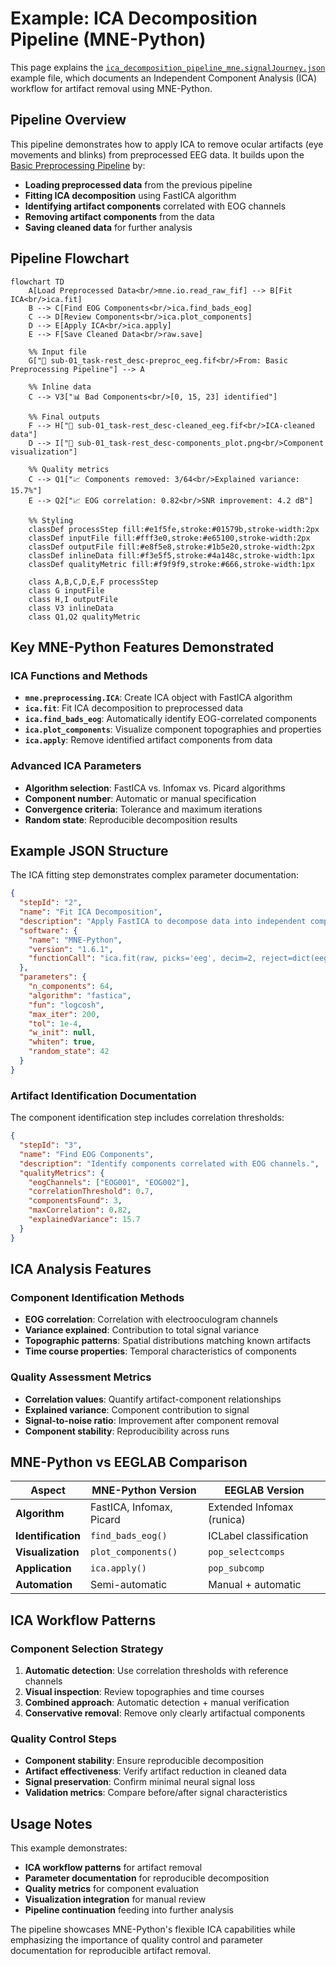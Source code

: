 # Example: ICA Decomposition Pipeline (MNE-Python)

This page explains the [`ica_decomposition_pipeline_mne.signalJourney.json`](https://github.com/neuromechanist/signalJourney/blob/main/schema/examples/ica_decomposition_pipeline_mne.signalJourney.json) example file, which documents an Independent Component Analysis (ICA) workflow for artifact removal using MNE-Python.

## Pipeline Overview

This pipeline demonstrates how to apply ICA to remove ocular artifacts (eye movements and blinks) from preprocessed EEG data. It builds upon the [Basic Preprocessing Pipeline](./basic_preprocessing_mne.md) by:

- **Loading preprocessed data** from the previous pipeline
- **Fitting ICA decomposition** using FastICA algorithm
- **Identifying artifact components** correlated with EOG channels
- **Removing artifact components** from the data
- **Saving cleaned data** for further analysis

## Pipeline Flowchart

```mermaid
flowchart TD
    A[Load Preprocessed Data<br/>mne.io.read_raw_fif] --> B[Fit ICA<br/>ica.fit]
    B --> C[Find EOG Components<br/>ica.find_bads_eog]
    C --> D[Review Components<br/>ica.plot_components]
    D --> E[Apply ICA<br/>ica.apply]
    E --> F[Save Cleaned Data<br/>raw.save]
    
    %% Input file
    G["📁 sub-01_task-rest_desc-preproc_eeg.fif<br/>From: Basic Preprocessing Pipeline"] --> A
    
    %% Inline data
    C --> V3["📊 Bad Components<br/>[0, 15, 23] identified"]
    
    %% Final outputs
    F --> H["💾 sub-01_task-rest_desc-cleaned_eeg.fif<br/>ICA-cleaned data"]
    D --> I["💾 sub-01_task-rest_desc-components_plot.png<br/>Component visualization"]
    
    %% Quality metrics
    C --> Q1["📈 Components removed: 3/64<br/>Explained variance: 15.7%"]
    E --> Q2["📈 EOG correlation: 0.82<br/>SNR improvement: 4.2 dB"]

    %% Styling
    classDef processStep fill:#e1f5fe,stroke:#01579b,stroke-width:2px
    classDef inputFile fill:#fff3e0,stroke:#e65100,stroke-width:2px
    classDef outputFile fill:#e8f5e8,stroke:#1b5e20,stroke-width:2px
    classDef inlineData fill:#f3e5f5,stroke:#4a148c,stroke-width:1px
    classDef qualityMetric fill:#f9f9f9,stroke:#666,stroke-width:1px

    class A,B,C,D,E,F processStep
    class G inputFile
    class H,I outputFile
    class V3 inlineData
    class Q1,Q2 qualityMetric
```

## Key MNE-Python Features Demonstrated

### ICA Functions and Methods
- **`mne.preprocessing.ICA`**: Create ICA object with FastICA algorithm
- **`ica.fit`**: Fit ICA decomposition to preprocessed data
- **`ica.find_bads_eog`**: Automatically identify EOG-correlated components
- **`ica.plot_components`**: Visualize component topographies and properties
- **`ica.apply`**: Remove identified artifact components from data

### Advanced ICA Parameters
- **Algorithm selection**: FastICA vs. Infomax vs. Picard algorithms
- **Component number**: Automatic or manual specification
- **Convergence criteria**: Tolerance and maximum iterations
- **Random state**: Reproducible decomposition results

## Example JSON Structure

The ICA fitting step demonstrates complex parameter documentation:

```json
{
  "stepId": "2",
  "name": "Fit ICA Decomposition",
  "description": "Apply FastICA to decompose data into independent components.",
  "software": {
    "name": "MNE-Python",
    "version": "1.6.1",
    "functionCall": "ica.fit(raw, picks='eeg', decim=2, reject=dict(eeg=100e-6))"
  },
  "parameters": {
    "n_components": 64,
    "algorithm": "fastica",
    "fun": "logcosh",
    "max_iter": 200,
    "tol": 1e-4,
    "w_init": null,
    "whiten": true,
    "random_state": 42
  }
}
```

### Artifact Identification Documentation
The component identification step includes correlation thresholds:

```json
{
  "stepId": "3",
  "name": "Find EOG Components",
  "description": "Identify components correlated with EOG channels.",
  "qualityMetrics": {
    "eogChannels": ["EOG001", "EOG002"],
    "correlationThreshold": 0.7,
    "componentsFound": 3,
    "maxCorrelation": 0.82,
    "explainedVariance": 15.7
  }
}
```

## ICA Analysis Features

### Component Identification Methods
- **EOG correlation**: Correlation with electrooculogram channels
- **Variance explained**: Contribution to total signal variance  
- **Topographic patterns**: Spatial distributions matching known artifacts
- **Time course properties**: Temporal characteristics of components

### Quality Assessment Metrics
- **Correlation values**: Quantify artifact-component relationships
- **Explained variance**: Component contribution to signal
- **Signal-to-noise ratio**: Improvement after component removal
- **Component stability**: Reproducibility across runs

## MNE-Python vs EEGLAB Comparison

| Aspect | MNE-Python Version | EEGLAB Version |
|--------|-------------------|----------------|
| **Algorithm** | FastICA, Infomax, Picard | Extended Infomax (runica) |
| **Identification** | `find_bads_eog()` | ICLabel classification |
| **Visualization** | `plot_components()` | `pop_selectcomps` |
| **Application** | `ica.apply()` | `pop_subcomp` |
| **Automation** | Semi-automatic | Manual + automatic |

## ICA Workflow Patterns

### Component Selection Strategy
1. **Automatic detection**: Use correlation thresholds with reference channels
2. **Visual inspection**: Review topographies and time courses
3. **Combined approach**: Automatic detection + manual verification
4. **Conservative removal**: Remove only clearly artifactual components

### Quality Control Steps
- **Component stability**: Ensure reproducible decomposition
- **Artifact effectiveness**: Verify artifact reduction in cleaned data
- **Signal preservation**: Confirm minimal neural signal loss
- **Validation metrics**: Compare before/after signal characteristics

## Usage Notes

This example demonstrates:
- **ICA workflow patterns** for artifact removal
- **Parameter documentation** for reproducible decomposition
- **Quality metrics** for component evaluation
- **Visualization integration** for manual review
- **Pipeline continuation** feeding into further analysis

The pipeline showcases MNE-Python's flexible ICA capabilities while emphasizing the importance of quality control and parameter documentation for reproducible artifact removal. 